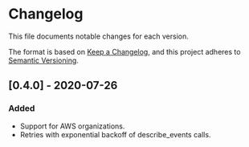 # Changelog

This file documents notable changes for each version.

The format is based on [Keep a Changelog](https://keepachangelog.com/en/1.0.0/),
and this project adheres to [Semantic Versioning](https://semver.org/spec/v2.0.0.html).

## [0.4.0] - 2020-07-26

### Added
* Support for AWS organizations.
* Retries with exponential backoff of describe_events calls.
